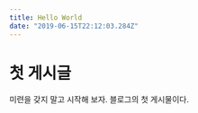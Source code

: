 ```yaml
---
title: Hello World
date: "2019-06-15T22:12:03.284Z"
---
```


# 첫 게시글 

미련을 갖지 말고 시작해 보자. 블로그의 첫 게시물이다.
